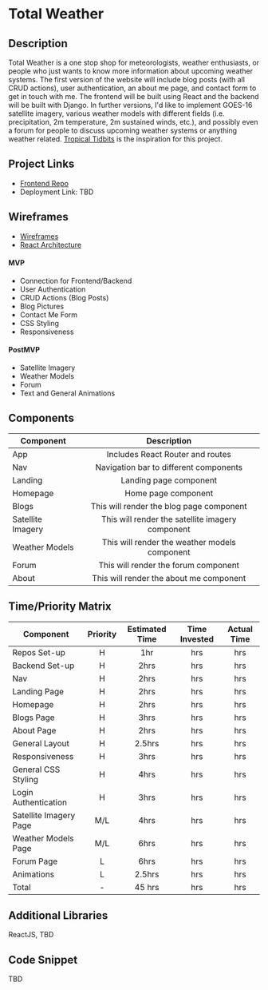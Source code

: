 # Total Weather

## Description

Total Weather is a one stop shop for meteorologists, weather enthusiasts, or people who just wants to know more information about upcoming weather systems. The first version of the website will include blog posts (with all CRUD actions), user authentication, an about me page, and contact form to get in touch with me. The frontend will be built using React and the backend will be built with Django. In further versions, I'd like to implement GOES-16 satellite imagery, various weather models with different fields (i.e. precipitation, 2m temperature, 2m sustained winds, etc.), and possibly even a forum for people to discuss upcoming weather systems or anything weather related. [Tropical Tidbits](https://www.tropicaltidbits.com/) is the inspiration for this project.

## Project Links

- [Frontend Repo](https://github.com/ingl3585/total-weather-frontend)
- Deployment Link: TBD

## Wireframes

- [Wireframes](https://imgur.com/a/nVzSXq9)
- [React Architecture](https://imgur.com/a/JaxSehh)

#### MVP

- Connection for Frontend/Backend
- User Authentication
- CRUD Actions (Blog Posts)
- Blog Pictures
- Contact Me Form
- CSS Styling
- Responsiveness

#### PostMVP

- Satellite Imagery
- Weather Models
- Forum
- Text and General Animations

## Components

| Component | Description | 
| --- | :---: |  
| App | Includes React Router and routes | 
| Nav | Navigation bar to different components |
| Landing | Landing page component |
| Homepage | Home page component | 
| Blogs | This will render the blog page component |
| Satellite Imagery | This will render the satellite imagery component | 
| Weather Models | This will render the weather models component |
| Forum | This will render the forum component | 
| About | This will render the about me component | 

## Time/Priority Matrix

| Component | Priority | Estimated Time | Time Invested | Actual Time |
| --- | :---: |  :---: | :---: | :---: |
| Repos Set-up | H | 1hr | hrs | hrs |
| Backend Set-up | H | 2hrs | hrs | hrs |
| Nav | H | 2hrs | hrs | hrs |
| Landing Page | H | 2hrs | hrs | hrs |
| Homepage | H | 2hrs | hrs | hrs |
| Blogs Page | H | 3hrs | hrs | hrs |
| About Page | H | 2hrs | hrs | hrs |
| General Layout | H | 2.5hrs | hrs | hrs |
| Responsiveness | H | 3hrs | hrs | hrs |
| General CSS Styling | H | 4hrs | hrs | hrs |
| Login Authentication | H | 3hrs | hrs | hrs |
| Satellite Imagery Page | M/L | 4hrs| hrs | hrs |
| Weather Models Page | M/L | 6hrs | hrs | hrs |
| Forum Page | L | 6hrs | hrs | hrs |
| Animations | L | 2.5hrs | hrs | hrs |
| Total | - | 45 hrs |  hrs | hrs |

## Additional Libraries
ReactJS, TBD

## Code Snippet
TBD
